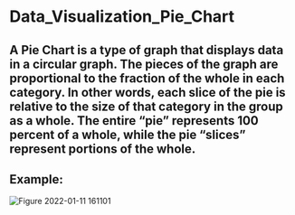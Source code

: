 # Data_Visualization_Pie_Chart
## A Pie Chart is a type of graph that displays data in a circular graph. The pieces of the graph are proportional to the fraction of the whole in each category. In other words, each slice of the pie is relative to the size of that category in the group as a whole. The entire “pie” represents 100 percent of a whole, while the pie “slices” represent portions of the whole.
## Example:

![Figure 2022-01-11 161101](https://user-images.githubusercontent.com/97059233/149029471-4314cd0c-582e-4e75-a598-01b418990d08.png)
